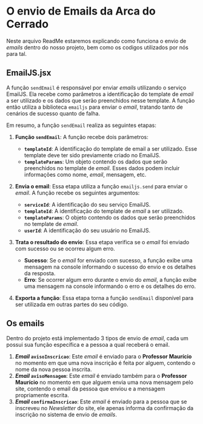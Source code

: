 # O envio de Emails da Arca do Cerrado

Neste arquivo ReadMe estaremos explicando como funciona o envio de *emails* dentro do nosso projeto, bem como os codigos utilizados por nós para tal.


## EmailJS.jsx

A função `sendEmail` é responsável por enviar *emails* utilizando o serviço EmailJS. Ela recebe como parâmetros a identificação do template de *email* a ser utilizado e os dados que serão preenchidos nesse template. A função então utiliza a biblioteca `emailjs` para enviar o *email*, tratando tanto de cenários de sucesso quanto de falha.

Em resumo, a função `sendEmail` realiza as seguintes etapas:
    
1.  **Função `sendEmail`**: A função recebe dois parâmetros:
    
    -   **`templateId`**: A identificação do template de email a ser utilizado. Esse template deve ter sido previamente criado no EmailJS.
    -   **`templateParams`**: Um objeto contendo os dados que serão preenchidos no template de *email*. Esses dados podem incluir informações como nome, *email*, mensagem, etc.
2.  **Envia o email**: Essa etapa utiliza a função `emailjs.send` para enviar o *email*. A função recebe os seguintes argumentos:
    
    -   **`serviceId`**: A identificação do seu serviço EmailJS.
    -   **`templateId`**: A identificação do template de *email* a ser utilizado.
    -   **`templateParams`**: O objeto contendo os dados que serão preenchidos no template de *email*.
    -   **`userId`**: A identificação do seu usuário no EmailJS.
3.  **Trata o resultado do envio**: Essa etapa verifica se o *email* foi enviado com sucesso ou se ocorreu algum erro.
    
    -   **Sucesso**: Se o *email* for enviado com sucesso, a função exibe uma mensagem na console informando o sucesso do envio e os detalhes da resposta.
    -   **Erro**: Se ocorrer algum erro durante o envio do *email*, a função exibe uma mensagem na console informando o erro e os detalhes do erro.
4.  **Exporta a função**: Essa etapa torna a função `sendEmail` disponível para ser utilizada em outras partes do seu código.
    
    
## Os emails
Dentro do projeto está implementado 3 tipos de envio de *email*, cada um possui sua função específica e a pessoa a qual receberá o email.
1.  ***Email*  `avisoInscricao`**: Este *email* é enviado para o **Professor Maurício** no momento em que uma nova inscrição é feita por alguem, contendo o nome da nova pessoa inscrita.
2. ***Email* `avisoMensagem`**:  Este *email* é enviado também para o **Professor Maurício** no momento em que alguem envia uma nova mensagem pelo site, contendo o email da pessoa que enviou e a mensagem propriamente escrita.
3. ***Email* `confirmaInscricao`**: Este *email* é enviado para a pessoa que se inscreveu no *Newsletter* do site, ele apenas informa da confirmação da inscrição no sistema de envio de *emails*.
